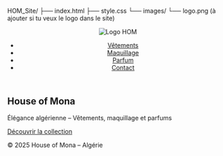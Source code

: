 HOM_Site/
├── index.html
├── style.css
└── images/
    └── logo.png (à ajouter si tu veux le logo dans le site)


<!DOCTYPE html>
<html lang="fr">
<head>
  <meta charset="UTF-8" />
  <meta name="viewport" content="width=device-width, initial-scale=1.0" />
  <title>House of Mona Algérie</title>
  <link rel="stylesheet" href="style.css" />
</head>
<body>
  <header>
    <img src="images/logo.png" alt="Logo HOM" class="logo" />
    <nav>
      <ul>
        <li><a href="#">Vêtements</a></li>
        <li><a href="#">Maquillage</a></li>
        <li><a href="#">Parfum</a></li>
        <li><a href="#">Contact</a></li>
      </ul>
    </nav>
  </header>

  <section class="hero">
    <h1>House of Mona</h1>
    <p>Élégance algérienne – Vêtements, maquillage et parfums</p>
    <a href="#" class="cta">Découvrir la collection</a>
  </section>

  <footer>
    <p>&copy; 2025 House of Mona – Algérie</p>
  </footer>
</body>
</html>
